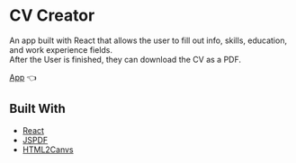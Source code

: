 # CV Creator

An app built with React that allows the user to fill out info, skills, education, and work experience fields. <br>
After the User is finished, they can download the CV as a PDF.

[App](https://BabySparta.github.io/cv-application/) :point_left:

## Built With

- [React](https://reactjs.org/)
- [JSPDF](https://parall.ax/products/jspdf)
- [HTML2Canvs](https://html2canvas.hertzen.com/)